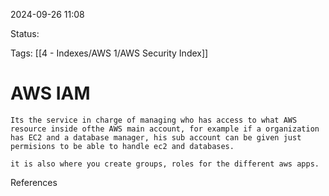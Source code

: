 2024-09-26 11:08

Status:

Tags:
[[4 - Indexes/AWS 1/AWS Security Index]]


# AWS IAM

	Its the service in charge of managing who has access to what AWS  resource inside ofthe AWS main account, for example if a organization has EC2 and a database manager, his sub account can be given just permisions to be able to handle ec2 and databases.

	it is also where you create groups, roles for the different aws apps.


References 
